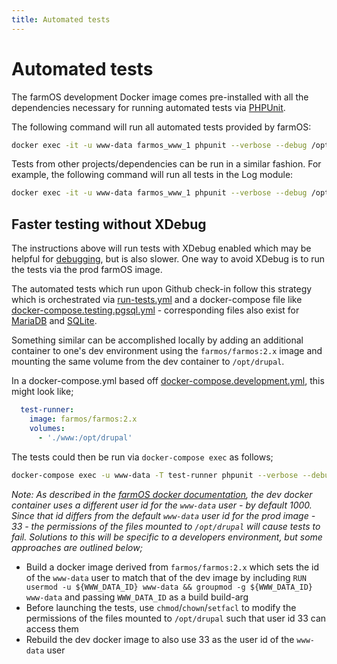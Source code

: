 ```yaml
---
title: Automated tests
---
```


# Automated tests

The farmOS development Docker image comes pre-installed with all the
dependencies necessary for running automated tests via
[PHPUnit](https://phpunit.de).

The following command will run all automated tests provided by farmOS:

```sh
docker exec -it -u www-data farmos_www_1 phpunit --verbose --debug /opt/drupal/web/profiles/farm
```

Tests from other projects/dependencies can be run in a similar fashion. For
example, the following command will run all tests in the Log module:

```sh
docker exec -it -u www-data farmos_www_1 phpunit --verbose --debug /opt/drupal/web/modules/log
```

## Faster testing without XDebug

The instructions above will run tests with XDebug enabled which may be helpful
for [debugging](/development/environment/debug), but is also slower. One way to avoid
XDebug is to run the tests via the prod farmOS image.

The automated tests which run upon Github check-in follow this strategy which is
orchestrated via [run-tests.yml] and a docker-compose file like
[docker-compose.testing.pgsql.yml] - corresponding files also exist for [MariaDB] and
[SQLite].

Something similar can be accomplished locally by adding an additional container to one's
dev environment using the `farmos/farmos:2.x` image and mounting the same volume from the
dev container to `/opt/drupal`.

In a docker-compose.yml based off [docker-compose.development.yml], this might look like;

```yml
  test-runner:
    image: farmos/farmos:2.x
    volumes:
      - './www:/opt/drupal'
```

The tests could then be run via `docker-compose exec` as follows;

```sh
docker-compose exec -u www-data -T test-runner phpunit --verbose --debug /opt/drupal/web/profiles/farm
```

*Note: As described in the [farmOS docker documentation](/development/environment/docker),
the dev docker container uses a different user id for the `www-data` user - by default 1000.
Since that id differs from the default `www-data` user id for the prod image - 33 - the permissions
of the files mounted to `/opt/drupal` will cause tests to fail. Solutions to this will be specific
to a developers environment, but some approaches are outlined below;*

* Build a docker image derived from `farmos/farmos:2.x` which sets the id of the `www-data` user
to match that of the dev image by including `RUN usermod -u ${WWW_DATA_ID} www-data && groupmod -g ${WWW_DATA_ID} www-data`
and passing `WWW_DATA_ID` as a build build-arg
* Before launching the tests, use `chmod`/`chown`/`setfacl` to modify the permissions of the files
mounted to `/opt/drupal` such that user id 33 can access them
* Rebuild the dev docker image to also use 33 as the user id of the `www-data` user

[run-tests.yml]: https://raw.githubusercontent.com/farmOS/farmOS/2.x/.github/workflows/run-tests.yml
[docker-compose.testing.pgsql.yml]: https://raw.githubusercontent.com/farmOS/farmOS/2.x/docker/docker-compose.testing.pgsql.yml
[MariaDB]: https://raw.githubusercontent.com/farmOS/farmOS/2.x/docker/docker-compose.testing.mariadb.yml
[SQLite]: https://raw.githubusercontent.com/farmOS/farmOS/2.x/docker/docker-compose.testing.sqlite.yml
[docker-compose.development.yml]: https://raw.githubusercontent.com/farmOS/farmOS/2.x/docker/docker-compose.development.yml

